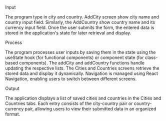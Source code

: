 Input

The program type in city and country. AddCity screen show city name and country input field. Similarly, the AddCountry show country name and its currency input field. Once the user submits the form, the entered data is stored in the application's state for later retrieval and display.

Process

The program processes user inputs by saving them in the state using the useState hook (for functional components) or component state (for class-based components). The addCity and addCountry functions handle updating the respective lists. The Cities and Countries screens retrieve the stored data and display it dynamically. Navigation is managed using React Navigation, enabling users to switch between different screens.

Output

The application displays a list of saved cities and countries in the Cities and Countries tabs. Each entry consists of the city-country pair or country-currency pair, allowing users to view their submitted data in an organized format.